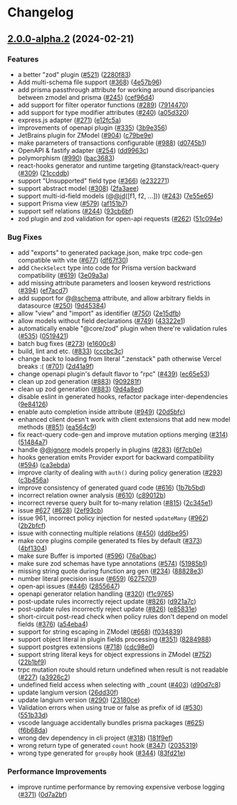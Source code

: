 # Changelog

## [2.0.0-alpha.2](https://github.com/zenstackhq/zenstack/compare/Language-v2.0.0-alpha.1...Language-v2.0.0-alpha.2) (2024-02-21)


### Features

* a better "zod" plugin ([#521](https://github.com/zenstackhq/zenstack/issues/521)) ([2280f83](https://github.com/zenstackhq/zenstack/commit/2280f83cd7f1f597fddfd6ab0c99417200124452))
* Add multi-schema file support ([#368](https://github.com/zenstackhq/zenstack/issues/368)) ([4e57b96](https://github.com/zenstackhq/zenstack/commit/4e57b9640e6c9d0cca25a3c12a981ea6c9dbfda6))
* add prisma passthrough attribute for working around discripancies between zmodel and prisma ([#245](https://github.com/zenstackhq/zenstack/issues/245)) ([cef96d4](https://github.com/zenstackhq/zenstack/commit/cef96d4b6fe0a4d7d38742565817aca8e6533933))
* add support for filter operator functions ([#289](https://github.com/zenstackhq/zenstack/issues/289)) ([7914470](https://github.com/zenstackhq/zenstack/commit/79144709b3bd56adf0a30f27b69426702980b95f))
* add support for type modifier attributes ([#240](https://github.com/zenstackhq/zenstack/issues/240)) ([a05d320](https://github.com/zenstackhq/zenstack/commit/a05d320e7135440c20f3d75746c62ae67bfabd58))
* express.js adapter ([#271](https://github.com/zenstackhq/zenstack/issues/271)) ([e12fc5a](https://github.com/zenstackhq/zenstack/commit/e12fc5a4ca4c71c10c1d34fc4a1d19f9fb9f75bb))
* improvements of openapi plugin ([#335](https://github.com/zenstackhq/zenstack/issues/335)) ([3b9e356](https://github.com/zenstackhq/zenstack/commit/3b9e3567b81eec050f208ae5e97ae0c2e544ab0f))
* JetBrains plugin for ZModel ([#904](https://github.com/zenstackhq/zenstack/issues/904)) ([c79be9e](https://github.com/zenstackhq/zenstack/commit/c79be9eb7f6b602bc84214bded2b927935b6273a))
* make parameters of transactions configurable ([#988](https://github.com/zenstackhq/zenstack/issues/988)) ([d0745b1](https://github.com/zenstackhq/zenstack/commit/d0745b149a5ce6abfef546de0b9243ddc4f6e765))
* OpenAPI & fastify adapter ([#254](https://github.com/zenstackhq/zenstack/issues/254)) ([dd9963c](https://github.com/zenstackhq/zenstack/commit/dd9963cd35d414ebf61727bb4a5d9ad0c31100e0))
* polymorphism ([#990](https://github.com/zenstackhq/zenstack/issues/990)) ([bac3683](https://github.com/zenstackhq/zenstack/commit/bac368382b6c92585bc983861a56d141093b7896))
* react-hooks generator and runtime targeting @tanstack/react-query ([#309](https://github.com/zenstackhq/zenstack/issues/309)) ([21ccddb](https://github.com/zenstackhq/zenstack/commit/21ccddb9be437eabed35fbc62ae43c1e192d289e))
* support "Unsupported" field type ([#366](https://github.com/zenstackhq/zenstack/issues/366)) ([e232271](https://github.com/zenstackhq/zenstack/commit/e23227151d963b5a7d65ee31a4bddaf10d8db759))
* support abstract model ([#308](https://github.com/zenstackhq/zenstack/issues/308)) ([2fa3aee](https://github.com/zenstackhq/zenstack/commit/2fa3aeefffd7b8425836107d4e0e69cfe0187921))
* support multi-id-field models (@[@id](https://github.com/id)([f1, f2, ...])) ([#243](https://github.com/zenstackhq/zenstack/issues/243)) ([7e55e65](https://github.com/zenstackhq/zenstack/commit/7e55e652eceacec108dd4966ff08cfef184cd8ab))
* support Prisma view ([#579](https://github.com/zenstackhq/zenstack/issues/579)) ([af151b7](https://github.com/zenstackhq/zenstack/commit/af151b7b311ee96b626376b8a17103b18c261f65))
* support self relations ([#244](https://github.com/zenstackhq/zenstack/issues/244)) ([93cb6bf](https://github.com/zenstackhq/zenstack/commit/93cb6bfc847d8b97612e849cffcbfe7723630ad9))
* zod plugin and zod validation for open-api requests ([#262](https://github.com/zenstackhq/zenstack/issues/262)) ([51c094e](https://github.com/zenstackhq/zenstack/commit/51c094e329df0d1ebb28239d5fe5ff4608065280))


### Bug Fixes

* add "exports" to generated package.json, make trpc code-gen compatible with vite ([#677](https://github.com/zenstackhq/zenstack/issues/677)) ([df67f30](https://github.com/zenstackhq/zenstack/commit/df67f301119db23e5048464de2f73bff1a2adffc))
* add `CheckSelect` type into code for Prisma version backward compatibility ([#619](https://github.com/zenstackhq/zenstack/issues/619)) ([3e09a3a](https://github.com/zenstackhq/zenstack/commit/3e09a3a6646ae0f6e393cc0f92991c9b5d0c4d29))
* add missing attribute parameters and loosen keyword restrictions ([#394](https://github.com/zenstackhq/zenstack/issues/394)) ([ef7acd7](https://github.com/zenstackhq/zenstack/commit/ef7acd7c069225775e83411a4dfd8c31b2bf0c00))
* add support for @[@schema](https://github.com/schema) attribute, and allow arbitrary fields in datasource ([#250](https://github.com/zenstackhq/zenstack/issues/250)) ([9d45384](https://github.com/zenstackhq/zenstack/commit/9d4538445600b856962b200ca0faa0bbfff68f8a))
* allow "view" and "import" as identifier ([#750](https://github.com/zenstackhq/zenstack/issues/750)) ([2e15dfb](https://github.com/zenstackhq/zenstack/commit/2e15dfb747fa871a5b25661e3e320a1a5f3cc92a))
* allow models without field declarations ([#749](https://github.com/zenstackhq/zenstack/issues/749)) ([43322e1](https://github.com/zenstackhq/zenstack/commit/43322e111adfc7d888aa8dc04445a5b0f8c2dbcc))
* automatically enable "@core/zod" plugin when there're validation rules ([#535](https://github.com/zenstackhq/zenstack/issues/535)) ([0519421](https://github.com/zenstackhq/zenstack/commit/05194219f28e49ee11d1a1bd9a78146e9b76eada))
* batch bug fixes ([#273](https://github.com/zenstackhq/zenstack/issues/273)) ([e1600c8](https://github.com/zenstackhq/zenstack/commit/e1600c8bc69cb3cf51fb763a86b06834810236eb))
* build, lint and etc. ([#833](https://github.com/zenstackhq/zenstack/issues/833)) ([cccbc3c](https://github.com/zenstackhq/zenstack/commit/cccbc3c82ad522d40bc76ad7b84b1305d378b1db))
* change back to loading from literal ".zenstack" path otherwise Vercel breaks :( ([#701](https://github.com/zenstackhq/zenstack/issues/701)) ([2d41a9f](https://github.com/zenstackhq/zenstack/commit/2d41a9fcffab2fa228356a5cc45b4c2ecd62fd63))
* change openapi plugin's default flavor to "rpc" ([#439](https://github.com/zenstackhq/zenstack/issues/439)) ([ec65e53](https://github.com/zenstackhq/zenstack/commit/ec65e53f202e3e02ea98a9c88682c106dcbafc76))
* clean up zod generation ([#883](https://github.com/zenstackhq/zenstack/issues/883)) ([909281f](https://github.com/zenstackhq/zenstack/commit/909281f8090734322c0cab09d0187b6b5e813c9a))
* clean up zod generation ([#883](https://github.com/zenstackhq/zenstack/issues/883)) ([9d4a8ed](https://github.com/zenstackhq/zenstack/commit/9d4a8ede7d42d1966fd5a12d64a5992092f4bc7d))
* disable eslint in generated hooks, refactor package inter-dependencies ([9e84126](https://github.com/zenstackhq/zenstack/commit/9e8412645e06f0bf63f85c8bb61ad00384fdef99))
* enable auto completion inside attribute ([#949](https://github.com/zenstackhq/zenstack/issues/949)) ([20d5bfc](https://github.com/zenstackhq/zenstack/commit/20d5bfc506a42b520eb1cf390149b7afc7c38701))
* enhanced client doesn't work with client extensions that add new model methods ([#851](https://github.com/zenstackhq/zenstack/issues/851)) ([ea564c9](https://github.com/zenstackhq/zenstack/commit/ea564c93e9ca2a888c0e53216633d66c733f6beb))
* fix react-query code-gen and improve mutation options merging ([#314](https://github.com/zenstackhq/zenstack/issues/314)) ([51484a7](https://github.com/zenstackhq/zenstack/commit/51484a76f90e5efd0a651bab9f6aa864baab95f2))
* handle @[@ignore](https://github.com/ignore) models properly in plugins ([#283](https://github.com/zenstackhq/zenstack/issues/283)) ([6f7cb0e](https://github.com/zenstackhq/zenstack/commit/6f7cb0e6513d606c98b097c65c0573ad1f006b2c))
* hooks generation emits Provider export for backward compatibility ([#594](https://github.com/zenstackhq/zenstack/issues/594)) ([ca3ebda](https://github.com/zenstackhq/zenstack/commit/ca3ebdae4e213d3901bb5834fd9ebf1217da94a7))
* improve clarity of dealing with `auth()` during policy generation ([#293](https://github.com/zenstackhq/zenstack/issues/293)) ([c3b456a](https://github.com/zenstackhq/zenstack/commit/c3b456a3b6e841d7eedc7565ef87cafd90fca2d6))
* improve consistency of generated guard code ([#616](https://github.com/zenstackhq/zenstack/issues/616)) ([1b7b5bd](https://github.com/zenstackhq/zenstack/commit/1b7b5bda3f5106d31b7f5e70be27158fb8217600))
* incorrect relation owner analysis ([#610](https://github.com/zenstackhq/zenstack/issues/610)) ([c89012b](https://github.com/zenstackhq/zenstack/commit/c89012bcb8d32588cc7f5a1df19088292e571cec))
* incorrect reverse query built for to-many relation ([#815](https://github.com/zenstackhq/zenstack/issues/815)) ([2c345e1](https://github.com/zenstackhq/zenstack/commit/2c345e1d4fe7274b7a08c1178afccede1d694327))
* issue [#627](https://github.com/zenstackhq/zenstack/issues/627) ([#628](https://github.com/zenstackhq/zenstack/issues/628)) ([2ef93cb](https://github.com/zenstackhq/zenstack/commit/2ef93cb932e7aed6923cd3d7e69069d0c9ff161b))
* issue 961, incorrect policy injection for nested `updateMany` ([#962](https://github.com/zenstackhq/zenstack/issues/962)) ([2b2bfcf](https://github.com/zenstackhq/zenstack/commit/2b2bfcff965f9a70ff2764e6fbc7613b6f061685))
* issue with connecting multiple relations ([#450](https://github.com/zenstackhq/zenstack/issues/450)) ([dd6be95](https://github.com/zenstackhq/zenstack/commit/dd6be9509c46fd4dfff500a53070259410b6a61f))
* make core plugins compile generated ts files by default ([#373](https://github.com/zenstackhq/zenstack/issues/373)) ([4bf1304](https://github.com/zenstackhq/zenstack/commit/4bf1304c6518cc027b1a1f2d33fea70979d9d94b))
* make sure Buffer is imported ([#596](https://github.com/zenstackhq/zenstack/issues/596)) ([76a0bac](https://github.com/zenstackhq/zenstack/commit/76a0bac9c63707baf34a072e398b63156c1e0640))
* make sure zod schemas have type annotations ([#574](https://github.com/zenstackhq/zenstack/issues/574)) ([51985b1](https://github.com/zenstackhq/zenstack/commit/51985b1279dca8e82a7275330a7b6597f37d15a4))
* missing string quote during function arg gen ([#234](https://github.com/zenstackhq/zenstack/issues/234)) ([88828e3](https://github.com/zenstackhq/zenstack/commit/88828e309c8aab2a43bd06c7f9beaadcb070d3a6))
* number literal precision issue ([#659](https://github.com/zenstackhq/zenstack/issues/659)) ([6275701](https://github.com/zenstackhq/zenstack/commit/627570166f858488aa7fb6a6291fccfadb0d9f9f))
* open-api issues ([#446](https://github.com/zenstackhq/zenstack/issues/446)) ([2855647](https://github.com/zenstackhq/zenstack/commit/285564751094797da8484bf041a9d3a4eafafc9d))
* openapi generator relation handling ([#320](https://github.com/zenstackhq/zenstack/issues/320)) ([f1c9765](https://github.com/zenstackhq/zenstack/commit/f1c9765b778f8fb476c015a2f3bbe72dd94ef6b0))
* post-update rules incorrectly reject update ([#826](https://github.com/zenstackhq/zenstack/issues/826)) ([d921a7c](https://github.com/zenstackhq/zenstack/commit/d921a7ca6bef0341ccf5bc50e195156695129e7f))
* post-update rules incorrectly reject update ([#826](https://github.com/zenstackhq/zenstack/issues/826)) ([e85831e](https://github.com/zenstackhq/zenstack/commit/e85831e98d08a433febb5a8fecf8d539150ced08))
* short-circuit post-read check when policy rules don't depend on model fields ([#376](https://github.com/zenstackhq/zenstack/issues/376)) ([a54eba4](https://github.com/zenstackhq/zenstack/commit/a54eba45f64382ed070e5aeabe0c8dc263bebc0d))
* support for string escaping in ZModel ([#668](https://github.com/zenstackhq/zenstack/issues/668)) ([f034839](https://github.com/zenstackhq/zenstack/commit/f034839867fa438da866bd87548b4a18246dee21))
* support object literal in plugin fields processing ([#351](https://github.com/zenstackhq/zenstack/issues/351)) ([8284988](https://github.com/zenstackhq/zenstack/commit/8284988cf12c3c4f3983c36c3658201db5509b2c))
* support postgres extensions ([#718](https://github.com/zenstackhq/zenstack/issues/718)) ([cdc98e0](https://github.com/zenstackhq/zenstack/commit/cdc98e08224a23ea3f6e5d620c11c90a34ed6435))
* support string literal keys for object expressions in ZModel ([#752](https://github.com/zenstackhq/zenstack/issues/752)) ([22b1bf9](https://github.com/zenstackhq/zenstack/commit/22b1bf9ddd4062000f2cd7d183e004dd3d5917c6))
* trpc mutation route should return undefined when result is not readable ([#227](https://github.com/zenstackhq/zenstack/issues/227)) ([a3926c2](https://github.com/zenstackhq/zenstack/commit/a3926c2d69353c5f047f68d70f717db6872cce20))
* undefined field access when selecting with _count ([#403](https://github.com/zenstackhq/zenstack/issues/403)) ([d90d7c8](https://github.com/zenstackhq/zenstack/commit/d90d7c83e95d33c85e9c3b4b650e014ee76136c3))
* update langium version ([26dd30f](https://github.com/zenstackhq/zenstack/commit/26dd30f8a00e030d4ec605cf0b88261e2944c43a))
* update langium version ([#290](https://github.com/zenstackhq/zenstack/issues/290)) ([23180ce](https://github.com/zenstackhq/zenstack/commit/23180cee63fd5a140d154857c170d597224679e6))
* Validation errors when using true or false as prefix of id ([#530](https://github.com/zenstackhq/zenstack/issues/530)) ([551b33d](https://github.com/zenstackhq/zenstack/commit/551b33d8bec622e445b5635ae4a147774c91c0fe))
* vscode language accidentally bundles prisma packages  ([#625](https://github.com/zenstackhq/zenstack/issues/625)) ([f6b68da](https://github.com/zenstackhq/zenstack/commit/f6b68dabc9e089230bc6d8f8e802e8fbc43a8a69))
* wrong dev dependency in cli project ([#318](https://github.com/zenstackhq/zenstack/issues/318)) ([181f9ef](https://github.com/zenstackhq/zenstack/commit/181f9ef17899d11d23369f1d485c2d964e2d4561))
* wrong return type of generated `count` hook ([#347](https://github.com/zenstackhq/zenstack/issues/347)) ([2035319](https://github.com/zenstackhq/zenstack/commit/2035319a030369dc0c847eaac248f2d9acdc7c7b))
* wrong type generated for `groupBy` hook ([#344](https://github.com/zenstackhq/zenstack/issues/344)) ([83fd21e](https://github.com/zenstackhq/zenstack/commit/83fd21e5b2c55ca182386be61151386f0400bdd0))


### Performance Improvements

* improve runtime performance by removing expensive verbose logging ([#371](https://github.com/zenstackhq/zenstack/issues/371)) ([0d7a2bf](https://github.com/zenstackhq/zenstack/commit/0d7a2bf417c6ea5cc5c6c3568593a0fbe7d7903e))
